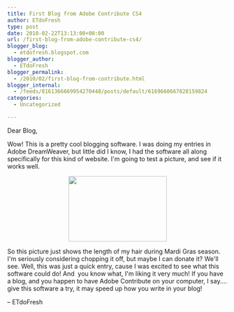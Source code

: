 ```yaml
---
title: First Blog from Adobe Contribute CS4
author: ETdoFresh
type: post
date: 2010-02-22T13:13:00+00:00
url: /first-blog-from-adobe-contribute-cs4/
blogger_blog:
  - etdofresh.blogspot.com
blogger_author:
  - ETdoFresh
blogger_permalink:
  - /2010/02/first-blog-from-contribute.html
blogger_internal:
  - /feeds/8161366669954270448/posts/default/6169660667828159824
categories:
  - Uncategorized

---
```

<div xmlns='http://www.w3.org/1999/xhtml'>
  <p>
    Dear Blog,
  </p>
  
  <p>
    Wow! This is a pretty cool blogging software. I was doing my entries in Adobe DreamWeaver, but little did I know, I had the software all along specifically for this kind of website. I'm going to test a picture, and see if it works well.
  </p>
  
  <p align='center'>
    <a href="http://photos-a.ak.fbcdn.net/hphotos-ak-snc3/hs235.snc3/22256_564793457678_45700425_32796428_2138272_n.jpg"><img height="150" width="225" src="http://photos-a.ak.fbcdn.net/hphotos-ak-snc3/hs235.snc3/22256_564793457678_45700425_32796428_2138272_n.jpg" /></a>
  </p>
  
  <p>
    So this picture just shows the length of my hair during Mardi Gras season. I'm seriously considering chopping it off, but maybe I can donate it? We'll see. Well, this was just a quick entry, cause I was excited to see what this software could do! And  you know what, I'm liking it very much! If you have a blog, and you happen to have Adobe Contribute on your computer, I say.... give this software a try, it may speed up how you write in your blog!
  </p>
  
  <p>
    &#8211; ETdoFresh
  </p>
</div>